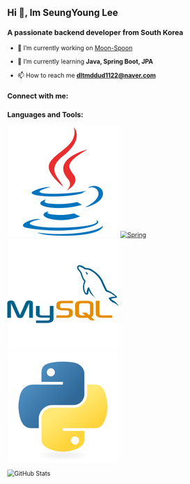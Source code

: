 ## Hi 👋, Im SeungYoung Lee
### A passionate backend developer from South Korea

- 🔭 I’m currently working on [Moon-Spoon](https://www.moonspoon.site)

- 🌱 I’m currently learning **Java, Spring Boot, JPA**

- 📫 How to reach me **dltmddud1122@naver.com**

### Connect with me:

### Languages and Tools:
[![Java](https://raw.githubusercontent.com/devicons/devicon/master/icons/java/java-original.svg)](https://www.java.com)
[![Spring](https://www.vectorlogo.zone/logos/springio/springio-icon.svg)](https://spring.io/)
[![MySQL](https://raw.githubusercontent.com/devicons/devicon/master/icons/mysql/mysql-original-wordmark.svg)](https://www.mysql.com/)
[![Python](https://raw.githubusercontent.com/devicons/devicon/master/icons/python/python-original.svg)](https://www.python.org)

![GitHub Stats](https://github-readme-stats.vercel.app/api/top-langs?username=hamlsy&show_icons=true&locale=en&layout=compact)